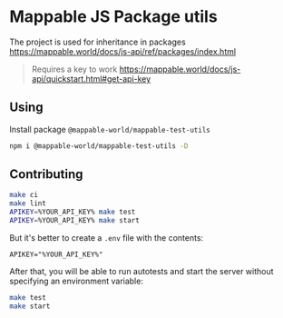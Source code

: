 # Mappable JS Package utils

The project is used for inheritance in packages https://mappable.world/docs/js-api/ref/packages/index.html

> Requires a key to work https://mappable.world/docs/js-api/quickstart.html#get-api-key

## Using

Install package `@mappable-world/mappable-test-utils`

```sh
npm i @mappable-world/mappable-test-utils -D
```


## Contributing

```sh
make ci
make lint
APIKEY=%YOUR_API_KEY% make test
APIKEY=%YOUR_API_KEY% make start
```

But it's better to create a `.env` file with the contents:

```env
APIKEY="%YOUR_API_KEY%"
```

After that, you will be able to run autotests and start the server
without specifying an environment variable:

```sh
make test
make start
```
